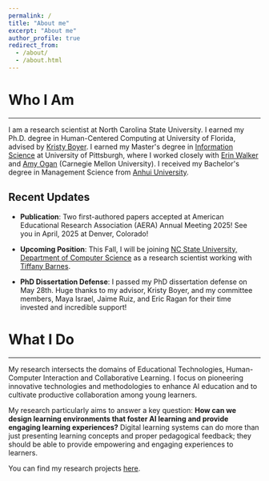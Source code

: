 ```yaml
---
permalink: /
title: "About me" 
excerpt: "About me"
author_profile: true
redirect_from: 
  - /about/
  - /about.html
---
```

<script src="https://www.w3counter.com/tracker.js?id=129746"></script>



# Who I Am
-----

I am a research scientist at North Carolina State University. I earned my Ph.D. degree in Human-Centered Computing at University of Florida, advised by [Kristy Boyer](https://www.cise.ufl.edu/research/learndialogue/person.php?id=keboyer). I earned my Master's degree in [Information Science](https://sci.pitt.edu/) at University of Pittsburgh, where I worked closely with [Erin Walker](https://www.cs.pitt.edu/people/full-time-faculty/erin-walker/) and [Amy Ogan](https://www.amyogan.com/) (Carnegie Mellon University). I received my Bachelor's degree in Management Science from [Anhui University](http://en.ahu.edu.cn/).

## Recent Updates
- **Publication**: Two first-authored papers accepted at American Educational Research Association (AERA) Annual Meeting 2025! See you in April, 2025 at Denver, Colorado! 

- **Upcoming Position**: This Fall, I will be joining [NC State University, Department of Computer Science](https://www.csc.ncsu.edu/index.php) as a research scientist working with [Tiffany Barnes](https://www.csc.ncsu.edu/people/tmbarnes).

- **PhD Dissertation Defense**: I passed my PhD dissertation defense on May 28th. Huge thanks to my advisor, Kristy Boyer, and my committee members, Maya Israel, Jaime Ruiz, and Eric Ragan for their time invested and incredible support!



# What I Do
-----

My research intersects the domains of Educational Technologies, Human-Computer Interaction and Collaborative Learning. I focus on pioneering innovative technologies and methodologies to enhance AI education and to cultivate productive collaboration among young learners. 

My research particularly aims to answer a key question: **How can we design learning environments that foster AI learning and provide engaging learning experiences?** Digital learning systems can do more than just presenting learning concepts and proper pedagogical feedback; they should be able to provide empowering and engaging experiences to learners. 
 
You can find my research projects [here](https://sylvia935.github.io/research/). 

